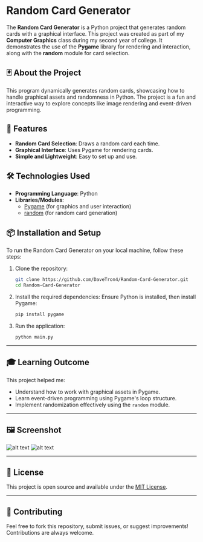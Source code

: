 # Random Card Generator

The **Random Card Generator** is a Python project that generates random cards with a graphical interface. This project was created as part of my **Computer Graphics** class during my second year of college. It demonstrates the use of the **Pygame** library for rendering and interaction, along with the **random** module for card selection.

## 🃏 About the Project
This program dynamically generates random cards, showcasing how to handle graphical assets and randomness in Python. The project is a fun and interactive way to explore concepts like image rendering and event-driven programming.

## 🚀 Features
- **Random Card Selection**: Draws a random card each time.
- **Graphical Interface**: Uses Pygame for rendering cards.
- **Simple and Lightweight**: Easy to set up and use.

## 🛠️ Technologies Used
- **Programming Language**: Python
- **Libraries/Modules**:
  - [Pygame](https://www.pygame.org/) (for graphics and user interaction)
  - [random](https://docs.python.org/3/library/random.html) (for random card generation)

## 📦 Installation and Setup
To run the Random Card Generator on your local machine, follow these steps:

1. Clone the repository:
   ```bash
   git clone https://github.com/DaveTron4/Random-Card-Generator.git
   cd Random-Card-Generator

2. Install the required dependencies: Ensure Python is installed, then install Pygame:
    ```bash
    pip install pygame
    ```

3. Run the application:
    ```bash
    python main.py
    ```

---

## 🎓 Learning Outcome

This project helped me:

- Understand how to work with graphical assets in Pygame.
- Learn event-driven programming using Pygame's loop structure.
- Implement randomization effectively using the `random` module.

---

## 🖼️ Screenshot

![alt text](assets/image.png)
![alt text](assets/image2.png)


---

## 📜 License

This project is open source and available under the [MIT License](LICENSE).

---

## 🤝 Contributing

Feel free to fork this repository, submit issues, or suggest improvements! Contributions are always welcome.